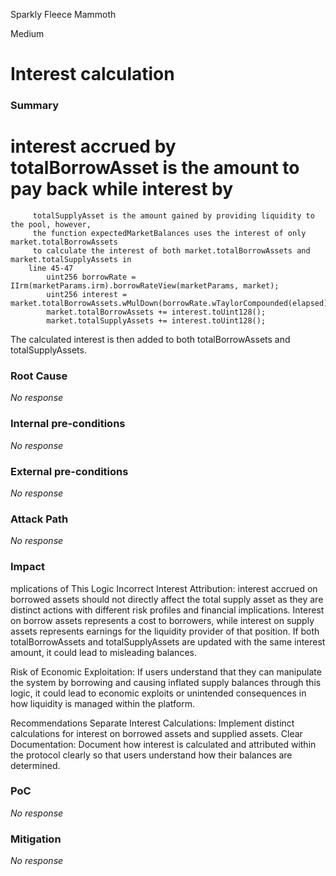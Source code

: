 Sparkly Fleece Mammoth

Medium

# Interest calculation

### Summary

 # interest accrued by totalBorrowAsset is the amount to pay back while interest by
         totalSupplyAsset is the amount gained by providing liquidity to the pool, however, 
         the function expectedMarketBalances uses the interest of only market.totalBorrowAssets 
         to calculate the interest of both market.totalBorrowAssets and  market.totalSupplyAssets in  
        line 45-47
            uint256 borrowRate = IIrm(marketParams.irm).borrowRateView(marketParams, market);
            uint256 interest = market.totalBorrowAssets.wMulDown(borrowRate.wTaylorCompounded(elapsed));
            market.totalBorrowAssets += interest.toUint128();
            market.totalSupplyAssets += interest.toUint128();


The calculated interest is then added to both totalBorrowAssets and totalSupplyAssets.

### Root Cause

_No response_

### Internal pre-conditions

_No response_

### External pre-conditions

_No response_

### Attack Path

_No response_

### Impact

mplications of This Logic
Incorrect Interest Attribution:
interest accrued on borrowed assets should not directly affect the total supply asset as they are distinct actions 
with different risk profiles and financial implications.
Interest on borrow assets represents a cost to borrowers, while interest on supply assets
 represents earnings for the liquidity provider of that position. 
If both totalBorrowAssets and totalSupplyAssets are updated with the same interest amount, it could lead to misleading balances. 

Risk of Economic Exploitation:
If users understand that they can manipulate the system by borrowing and causing inflated supply balances through this logic, it could lead to economic exploits or unintended consequences in how liquidity is managed within the platform.

Recommendations
Separate Interest Calculations:
Implement distinct calculations for interest on borrowed assets and supplied assets. 
Clear Documentation:
Document how interest is calculated and attributed within the protocol clearly so that users understand how their balances are determined.


### PoC

_No response_

### Mitigation

_No response_